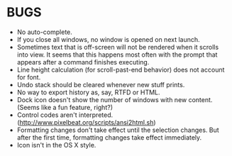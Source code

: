 BUGS
====

* No auto-complete.
* If you close all windows, no window is opened on next launch.
* Sometimes text that is off-screen will not be rendered when it scrolls into view. It seems that this happens most often with the prompt that appears after a command finishes executing.
* Line height calculation (for scroll-past-end behavior) does not account for font.
* Undo stack should be cleared whenever new stuff prints.
* No way to export history as, say, RTFD or HTML.
* Dock icon doesn't show the number of windows with new content. (Seems like a fun feature, right?)
* Control codes aren't interpreted. (http://www.pixelbeat.org/scripts/ansi2html.sh)
* Formatting changes don't take effect until the selection changes. But after the first time, formatting changes take effect immediately.
* Icon isn't in the OS X style.
